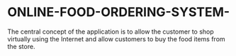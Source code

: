 # ONLINE-FOOD-ORDERING-SYSTEM-
The central concept of the application is to allow the customer to shop virtually using the Internet and allow customers to buy the food items from the store.
